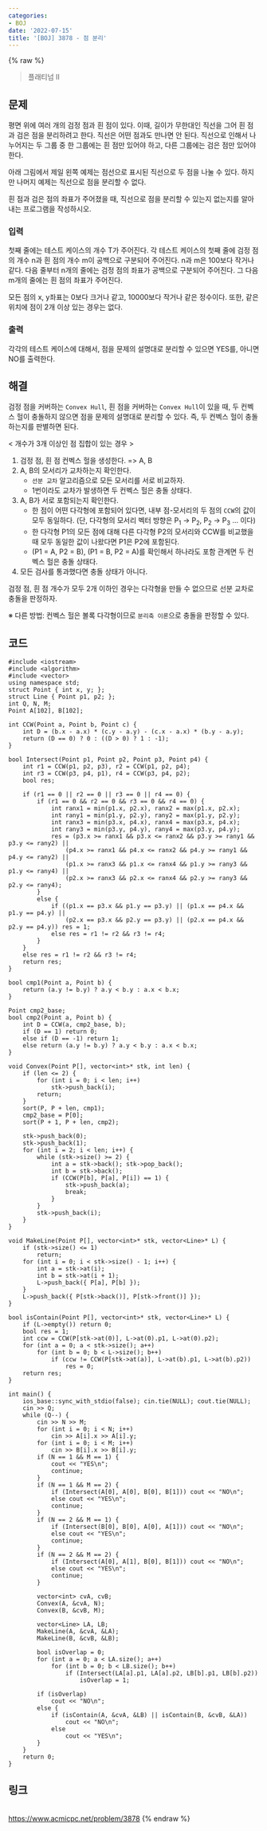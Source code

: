 ```yaml
---
categories:
- BOJ
date: '2022-07-15'
title: '[BOJ] 3878 - 점 분리'
---
```


{% raw %}
> 플래티넘 II<br>

## 문제
평면 위에 여러 개의 검정 점과 흰 점이 있다. 이때, 길이가 무한대인 직선을 그어 흰 점과 검은 점을 분리하려고 한다. 직선은 어떤 점과도 만나면 안 된다. 직선으로 인해서 나누어지는 두 그룹 중 한 그룹에는 흰 점만 있어야 하고, 다른 그룹에는 검은 점만 있어야 한다.

아래 그림에서 제일 왼쪽 예제는 점선으로 표시된 직선으로 두 점을 나눌 수 있다. 하지만 나머지 예제는 직선으로 점을 분리할 수 없다.

흰 점과 검은 점의 좌표가 주어졌을 때, 직선으로 점을 분리할 수 있는지 없는지를 알아내는 프로그램을 작성하시오.

### 입력
첫째 줄에는 테스트 케이스의 개수 T가 주어진다. 각 테스트 케이스의 첫째 줄에 검정 점의 개수 n과 흰 점의 개수 m이 공백으로 구분되어 주어진다. n과 m은 100보다 작거나 같다. 다음 줄부터 n개의 줄에는 검정 점의 좌표가 공백으로 구분되어 주어진다. 그 다음 m개의 줄에는 흰 점의 좌표가 주어진다.

모든 점의 x, y좌표는 0보다 크거나 같고, 10000보다 작거나 같은 정수이다. 또한, 같은 위치에 점이 2개 이상 있는 경우는 없다.

### 출력
각각의 테스트 케이스에 대해서, 점을 문제의 설명대로 분리할 수 있으면 YES를, 아니면 NO를 출력한다.

## 해결
검정 점을 커버하는 `Convex Hull`, 흰 점을 커버하는 `Convex Hull`이 있을 때, 두 컨벡스 헐이 충돌하지 않으면 점을 문제의 설명대로 분리할 수 있다. 즉, 두 컨벡스 헐이 충돌하는지를 판별하면 된다.

< 개수가 3개 이상인 점 집합이 있는 경우 >
1. 검정 점, 흰 점 컨벡스 헐을 생성한다. => A, B
2. A, B의 모서리가 교차하는지 확인한다.
	- `선분 교차` 알고리즘으로 모든 모서리를 서로 비교하자.
	- 1번이라도 교차가 발생하면 두 컨벡스 헐은 충돌 상태다.
3. A, B가 서로 포함되는지 확인한다.
	- 한 점이 어떤 다각형에 포함되어 있다면, 내부 점-모서리의 두 점의 `CCW`의 값이 모두 동일하다. (단, 다각형의 모서리 벡터 방향은 P<sub>1</sub> → P<sub>2</sub>, P<sub>2</sub> → P<sub>3</sub> ... 이다)
	- 한 다각형 P1의 모든 점에 대해 다른 다각형 P2의 모서리와 CCW를 비교했을 때 모두 동일한 값이 나왔다면 P1은 P2에 포함된다.
	- (P1 = A, P2 = B), (P1 = B, P2 = A)를 확인해서 하나라도 포함 관계면 두 컨벡스 헐은 충돌 상태다.
4. 모든 검사를 통과했다면 충돌 상태가 아니다.

검정 점, 흰 점 개수가 모두 2개 이하인 경우는 다각형을 만들 수 없으므로 선분 교차로 충돌을 판정하자. 

※ 다른 방법: 컨벡스 헐은 볼록 다각형이므로 `분리축 이론`으로 충돌을 판정할 수 있다.

## 코드
```
#include <iostream>
#include <algorithm>
#include <vector>
using namespace std;
struct Point { int x, y; };
struct Line { Point p1, p2; };
int Q, N, M;
Point A[102], B[102];

int CCW(Point a, Point b, Point c) {
	int D = (b.x - a.x) * (c.y - a.y) - (c.x - a.x) * (b.y - a.y);
	return (D == 0) ? 0 : ((D > 0) ? 1 : -1);
}

bool Intersect(Point p1, Point p2, Point p3, Point p4) {
	int r1 = CCW(p1, p2, p3), r2 = CCW(p1, p2, p4);
	int r3 = CCW(p3, p4, p1), r4 = CCW(p3, p4, p2);
	bool res;

	if (r1 == 0 || r2 == 0 || r3 == 0 || r4 == 0) {
		if (r1 == 0 && r2 == 0 && r3 == 0 && r4 == 0) {
			int ranx1 = min(p1.x, p2.x), ranx2 = max(p1.x, p2.x);
			int rany1 = min(p1.y, p2.y), rany2 = max(p1.y, p2.y);
			int ranx3 = min(p3.x, p4.x), ranx4 = max(p3.x, p4.x);
			int rany3 = min(p3.y, p4.y), rany4 = max(p3.y, p4.y);
			res = (p3.x >= ranx1 && p3.x <= ranx2 && p3.y >= rany1 && p3.y <= rany2) ||
				(p4.x >= ranx1 && p4.x <= ranx2 && p4.y >= rany1 && p4.y <= rany2) ||
				(p1.x >= ranx3 && p1.x <= ranx4 && p1.y >= rany3 && p1.y <= rany4) ||
				(p2.x >= ranx3 && p2.x <= ranx4 && p2.y >= rany3 && p2.y <= rany4);
		}
		else {
			if ((p1.x == p3.x && p1.y == p3.y) || (p1.x == p4.x && p1.y == p4.y) ||
				(p2.x == p3.x && p2.y == p3.y) || (p2.x == p4.x && p2.y == p4.y)) res = 1;
			else res = r1 != r2 && r3 != r4;
		}
	}
	else res = r1 != r2 && r3 != r4;
	return res;
}

bool cmp1(Point a, Point b) {
	return (a.y != b.y) ? a.y < b.y : a.x < b.x;
}

Point cmp2_base;
bool cmp2(Point a, Point b) {
	int D = CCW(a, cmp2_base, b);
	if (D == 1) return 0;
	else if (D == -1) return 1;
	else return (a.y != b.y) ? a.y < b.y : a.x < b.x;
}

void Convex(Point P[], vector<int>* stk, int len) {
	if (len <= 2) {
		for (int i = 0; i < len; i++)
			stk->push_back(i);
		return;
	}
	sort(P, P + len, cmp1);
	cmp2_base = P[0];
	sort(P + 1, P + len, cmp2);

	stk->push_back(0);
	stk->push_back(1);
	for (int i = 2; i < len; i++) {
		while (stk->size() >= 2) {
			int a = stk->back(); stk->pop_back();
			int b = stk->back();
			if (CCW(P[b], P[a], P[i]) == 1) {
				stk->push_back(a);
				break;
			}
		}
		stk->push_back(i);
	}
}

void MakeLine(Point P[], vector<int>* stk, vector<Line>* L) {
	if (stk->size() <= 1)
		return;
	for (int i = 0; i < stk->size() - 1; i++) {
		int a = stk->at(i);
		int b = stk->at(i + 1);
		L->push_back({ P[a], P[b] });
	}
	L->push_back({ P[stk->back()], P[stk->front()] });
}

bool isContain(Point P[], vector<int>* stk, vector<Line>* L) {
	if (L->empty()) return 0;
	bool res = 1;
	int ccw = CCW(P[stk->at(0)], L->at(0).p1, L->at(0).p2);
	for (int a = 0; a < stk->size(); a++)
		for (int b = 0; b < L->size(); b++)
			if (ccw != CCW(P[stk->at(a)], L->at(b).p1, L->at(b).p2))
				res = 0;
	return res;
}

int main() {
	ios_base::sync_with_stdio(false); cin.tie(NULL); cout.tie(NULL);
	cin >> Q;
	while (Q--) {
		cin >> N >> M;
		for (int i = 0; i < N; i++)
			cin >> A[i].x >> A[i].y;
		for (int i = 0; i < M; i++)
			cin >> B[i].x >> B[i].y;
		if (N == 1 && M == 1) {
			cout << "YES\n";
			continue;
		}
		if (N == 1 && M == 2) {
			if (Intersect(A[0], A[0], B[0], B[1])) cout << "NO\n";
			else cout << "YES\n";
			continue;
		}
		if (N == 2 && M == 1) {
			if (Intersect(B[0], B[0], A[0], A[1])) cout << "NO\n";
			else cout << "YES\n";
			continue;
		}
		if (N == 2 && M == 2) {
			if (Intersect(A[0], A[1], B[0], B[1])) cout << "NO\n";
			else cout << "YES\n";
			continue;
		}

		vector<int> cvA, cvB;
		Convex(A, &cvA, N);
		Convex(B, &cvB, M);

		vector<Line> LA, LB;
		MakeLine(A, &cvA, &LA);
		MakeLine(B, &cvB, &LB);

		bool isOverlap = 0;
		for (int a = 0; a < LA.size(); a++)
			for (int b = 0; b < LB.size(); b++)
				if (Intersect(LA[a].p1, LA[a].p2, LB[b].p1, LB[b].p2))
					isOverlap = 1;

		if (isOverlap)
			cout << "NO\n";
		else {
			if (isContain(A, &cvA, &LB) || isContain(B, &cvB, &LA))
				cout << "NO\n";
			else
				cout << "YES\n";
		}
	}
	return 0;
}
```

## 링크
<br>https://www.acmicpc.net/problem/3878
{% endraw %}